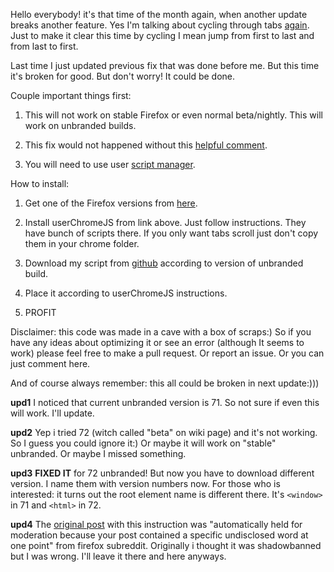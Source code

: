 Hello everybody! it's that time of the month again, when another update breaks another feature. Yes I'm talking about cycling through tabs [again](https://www.reddit.com/r/firefox/comments/e8ckeu/how_to_cycle_tabs_with_scroll_wheel_since_71/). Just to make it clear this time by cycling I mean jump from first to last and from last to first.

Last time I just updated previous fix that was done before me. But this time it's broken for good. But don't worry! It could be done.

Couple important things first:

1. This will not work on stable Firefox or even normal beta/nightly. This will work on unbranded builds.

2. This fix would not happened without this [helpful comment](https://www.reddit.com/r/firefox/comments/e8ckeu/how_to_cycle_tabs_with_scroll_wheel_since_71/fagukya/).

3. You will need to use user [script manager](https://github.com/xiaoxiaoflood/firefox-scripts).

How to install:

1. Get one of the Firefox versions from [here](https://wiki.mozilla.org/Add-ons/Extension_Signing#Latest_Builds).

2. Install userChromeJS from link above. Just follow instructions. They have bunch of scripts there. If you only want tabs scroll just don't copy them in your chrome folder.

3. Download my script from [github](https://github.com/Vallek/firefox-cycle-scroll-tabs) according to version of unbranded build.

4. Place it according to userChromeJS instructions.

5. PROFIT

Disclaimer: this code was made in a cave with a box of scraps:) So if you have any ideas about optimizing it or see an error (although It seems to work) please feel free to make a pull request. Or report an issue. Or you can just comment here.

And of course always remember: this all could be broken in next update:)))

**upd1** I noticed that current unbranded version is 71. So not sure if even this will work. I'll update.

**upd2** Yep i tried 72 (witch called "beta" on wiki page) and it's not working. So I guess you could ignore it:) Or maybe it will work on "stable" unbranded. Or maybe I missed something.

**upd3** **FIXED IT** for 72 unbranded! But now you have to download different version. I name them with version numbers now. For those who is interested: it turns out the root element name is different there. It's `<window>` in 71 and `<html>` in 72.

**upd4** The [original post](https://www.reddit.com/r/firefox/comments/emdhzc/how_to_cycle_tabs_with_scroll_wheel_in_72/) with this instruction was "automatically held for moderation because your post contained a specific undisclosed word at one point" from firefox subreddit. Originally i thought it was shadowbanned but I was wrong. I'll leave it there and here anyways.
